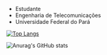 - Estudante
- Engenharia de Telecomunicações
- Universidade Federal do Pará

[![Top Langs](https://stats-biel-code.vercel.app/api/top-langs/?username=gabrielfariasnunes&hide_progress=false)](https://github.com/anuraghazra/github-readme-stats)

![Anurag's GitHub stats](https://stats-biel-code.vercel.app/api?username=gabrielfariasnunes&show_icons=true)
